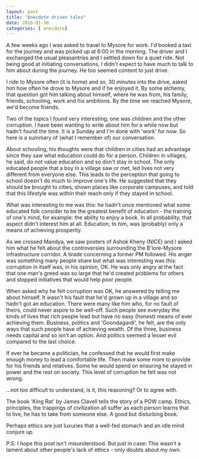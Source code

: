 ```yaml
---
layout: post
title: "Anecdote driven tales"
date: 2016-01-30
categories: [ anecdote]
---
```


A few weeks ago I was asked to travel to Mysore for work. I'd booked a taxi for the journey and was picked up at 6:00 in the morning. The driver and I exchanged the usual pleasantries and I settled down for a quiet ride. Not being good at initiating conversations, I didn't expect to have much to talk to him about during the journey. He too seemed content to just drive.

I ride to Mysore often (it is home) and so, 30 minutes into the drive, asked him how often he drove to Mysore and if he enjoyed it. By some alchemy, that question got him talking about himself, where he was from, his family, friends, schooling, work and his ambitions. By the time we reached Mysore, we'd become friends. 

Two of the topics I found very interesting; one was children and the other corruption. I have been wanting to write about him for a while now but hadn't found the time. It is a Sunday and I'm done with 'work' for now. So here is a summary of (what I remember of) our conversation.

About schooling, his thoughts were that children in cities had an advantage since they saw what education could do for a person. Children in villages, he said, do not value education and so don't stay in school. The only educated people that a boy in a village saw or met, led lives not very different from everyone else. This leads to the perception that going to school doesn't do much to improve one's life. He suggested that they should be brought to cities, shown places like corporate campuses, and told that this lifestyle was within their reach only if they stayed in school. 

What was interesting to me was this: he hadn't once mentioned what some educated folk consider to be the greatest benefit of education - the training of one's mind, for example: the ability to enjoy a book. In all probability, that aspect didn't interest him at all. Education, to him, was (probably) only a means of achieving prosperity.

As we crossed Mandya, we saw posters of Ashok Kheny (NICE) and I asked him what he felt about the controversies surrounding the B'lore-Mysore infrastructure corridor. A tirade concerning a former PM followed. His anger was something many people share but what was interesting was this: corruption in itself was, in his opinion, OK. He was only angry at the fact that one man's greed was so large that he'd created problems for others and stopped initiatives that would help poor people. 

When asked why he felt corruption was OK, he answered by telling me about himself. It wasn't his fault that he'd grown up in a village and so hadn't got an education. There were many like him who, for no fault of theirs, could never aspire to be well-off. Such people see everyday the kinds of lives that rich people lead but have no easy (honest) means of ever achieving them. Business, politics and 'Goondagardi', he felt, are the only ways that such people have of achieving wealth. Of the three, business needs capital and so isn't an option. And politics seemed a lesser evil compared to the last choice. 

If ever he became a politician, he confessed that he would first make enough money to lead a comfortable life. Then make some more to provide for his friends and relatives. Some he would spend on ensuring he stayed in power and the rest on society. This level of corruption he felt was not wrong.

...not too difficult to understand, is it, this reasoning? Or to agree with. 

The book 'King Rat' by James Clavell tells the story of a POW camp. Ethics, principles, the trappings of civilization all suffer as each person learns that to live, he has to take from someone else. A good but disturbing book.

Perhaps ethics are just luxuries that a well-fed stomach and an idle mind conjure up.

P.S: I hope this post isn't misunderstood. But just in case: This wasn't a lament about other people's lack of ethics - only doubts about my own.